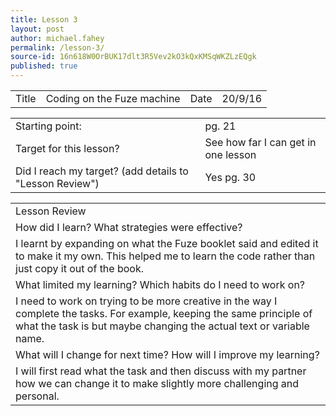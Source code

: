 ```yaml
---
title: Lesson 3
layout: post
author: michael.fahey
permalink: /lesson-3/
source-id: 16n618W0OrBUK17dlt3R5Vev2kO3kQxKMSqWKZLzEQgk
published: true
---
```

<table>
  <tr>
    <td>Title</td>
    <td>Coding on the Fuze machine</td>
    <td>Date</td>
    <td>20/9/16</td>
  </tr>
</table>


<table>
  <tr>
    <td>Starting point:</td>
    <td>pg. 21</td>
  </tr>
  <tr>
    <td>Target for this lesson?</td>
    <td>See how far I can get in one lesson</td>
  </tr>
  <tr>
    <td>Did I reach my target? 
(add details to "Lesson Review")</td>
    <td>Yes pg. 30</td>
  </tr>
</table>


<table>
  <tr>
    <td>Lesson Review</td>
  </tr>
  <tr>
    <td>How did I learn? What strategies were effective? </td>
  </tr>
  <tr>
    <td>I learnt by expanding on what the Fuze booklet said and edited it to make it my own. This helped me to learn the code rather than just copy it out of the book.</td>
  </tr>
  <tr>
    <td>What limited my learning? Which habits do I need to work on? </td>
  </tr>
  <tr>
    <td>I need to work on trying to be more creative in the way I complete the tasks. For example, keeping the same principle of what the task is but maybe changing the actual text or variable name.</td>
  </tr>
  <tr>
    <td>What will I change for next time? How will I improve my learning?</td>
  </tr>
  <tr>
    <td>I will first read what the task and then discuss with my partner how we can change it to make slightly more challenging and personal.</td>
  </tr>
</table>


